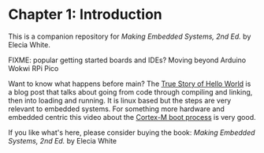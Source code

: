 # Chapter 1: Introduction
This is a companion repository for _Making Embedded Systems, 2nd Ed._ by Elecia White. 

FIXME:
    popular getting started boards and IDEs?
    Moving beyond Arduino
    Wokwi RPi Pico



Want to know what happens before main? The [True Story of Hello World](https://www.lisha.ufsc.br/teaching/os/exercise/hello.html) is a blog post that talks about going from code through compiling and linking, then into loading and running. It is linux based but the steps are very relevant to embedded systems. For something more hardware and embedded centric this video about the [Cortex-M boot process](https://www.youtube.com/watch?v=3brOzLJmeek) is very good.



If you like what's here, please consider buying the book: _Making Embedded Systems, 2nd Ed._ by Elecia White